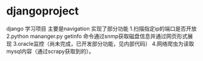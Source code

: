 djangoproject
=============
django 学习项目 主要是navigation
实现了部分功能
1.扫描指定ip的端口是否开放
2.python mananger.py getinfo 命令通过snmp获取磁盘信息并通过网页形式展现
3.oracle监控（尚未完成，已开发部分功能，见内部代码）
4.网络爬虫为读取mysql内容（通过scrapy获取到的）。
